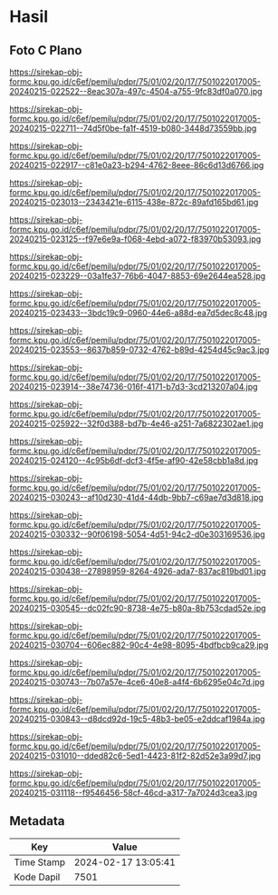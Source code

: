 # Hasil

## Foto C Plano

https://sirekap-obj-formc.kpu.go.id/c6ef/pemilu/pdpr/75/01/02/20/17/7501022017005-20240215-022522--8eac307a-497c-4504-a755-9fc83df0a070.jpg

https://sirekap-obj-formc.kpu.go.id/c6ef/pemilu/pdpr/75/01/02/20/17/7501022017005-20240215-022711--74d5f0be-fa1f-4519-b080-3448d73559bb.jpg

https://sirekap-obj-formc.kpu.go.id/c6ef/pemilu/pdpr/75/01/02/20/17/7501022017005-20240215-022917--c81e0a23-b294-4762-8eee-86c6d13d6766.jpg

https://sirekap-obj-formc.kpu.go.id/c6ef/pemilu/pdpr/75/01/02/20/17/7501022017005-20240215-023013--2343421e-6115-438e-872c-89afd165bd61.jpg

https://sirekap-obj-formc.kpu.go.id/c6ef/pemilu/pdpr/75/01/02/20/17/7501022017005-20240215-023125--f97e6e9a-f068-4ebd-a072-f83970b53093.jpg

https://sirekap-obj-formc.kpu.go.id/c6ef/pemilu/pdpr/75/01/02/20/17/7501022017005-20240215-023229--03a1fe37-76b6-4047-8853-69e2644ea528.jpg

https://sirekap-obj-formc.kpu.go.id/c6ef/pemilu/pdpr/75/01/02/20/17/7501022017005-20240215-023433--3bdc19c9-0960-44e6-a88d-ea7d5dec8c48.jpg

https://sirekap-obj-formc.kpu.go.id/c6ef/pemilu/pdpr/75/01/02/20/17/7501022017005-20240215-023553--8637b859-0732-4762-b89d-4254d45c9ac3.jpg

https://sirekap-obj-formc.kpu.go.id/c6ef/pemilu/pdpr/75/01/02/20/17/7501022017005-20240215-023914--38e74736-016f-4171-b7d3-3cd213207a04.jpg

https://sirekap-obj-formc.kpu.go.id/c6ef/pemilu/pdpr/75/01/02/20/17/7501022017005-20240215-025922--32f0d388-bd7b-4e46-a251-7a6822302ae1.jpg

https://sirekap-obj-formc.kpu.go.id/c6ef/pemilu/pdpr/75/01/02/20/17/7501022017005-20240215-024120--4c95b6df-dcf3-4f5e-af90-42e58cbb1a8d.jpg

https://sirekap-obj-formc.kpu.go.id/c6ef/pemilu/pdpr/75/01/02/20/17/7501022017005-20240215-030243--af10d230-41d4-44db-9bb7-c69ae7d3d818.jpg

https://sirekap-obj-formc.kpu.go.id/c6ef/pemilu/pdpr/75/01/02/20/17/7501022017005-20240215-030332--90f06198-5054-4d51-94c2-d0e303169536.jpg

https://sirekap-obj-formc.kpu.go.id/c6ef/pemilu/pdpr/75/01/02/20/17/7501022017005-20240215-030438--27898959-8264-4926-ada7-837ac819bd01.jpg

https://sirekap-obj-formc.kpu.go.id/c6ef/pemilu/pdpr/75/01/02/20/17/7501022017005-20240215-030545--dc02fc90-8738-4e75-b80a-8b753cdad52e.jpg

https://sirekap-obj-formc.kpu.go.id/c6ef/pemilu/pdpr/75/01/02/20/17/7501022017005-20240215-030704--606ec882-90c4-4e98-8095-4bdfbcb9ca29.jpg

https://sirekap-obj-formc.kpu.go.id/c6ef/pemilu/pdpr/75/01/02/20/17/7501022017005-20240215-030743--7b07a57e-4ce6-40e8-a4f4-6b6295e04c7d.jpg

https://sirekap-obj-formc.kpu.go.id/c6ef/pemilu/pdpr/75/01/02/20/17/7501022017005-20240215-030843--d8dcd92d-19c5-48b3-be05-e2ddcaf1984a.jpg

https://sirekap-obj-formc.kpu.go.id/c6ef/pemilu/pdpr/75/01/02/20/17/7501022017005-20240215-031010--dded82c6-5ed1-4423-81f2-82d52e3a99d7.jpg

https://sirekap-obj-formc.kpu.go.id/c6ef/pemilu/pdpr/75/01/02/20/17/7501022017005-20240215-031118--f9546456-58cf-46cd-a317-7a7024d3cea3.jpg


## Metadata

| Key        | Value               |
| ---------- | ------------------- |
| Time Stamp | 2024-02-17 13:05:41 |
| Kode Dapil | 7501                |



